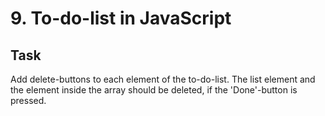 # 9. To-do-list in JavaScript
## Task 
Add delete-buttons to each element of the to-do-list. The list element and the element inside the array should be deleted, if the 'Done'-button is pressed.
